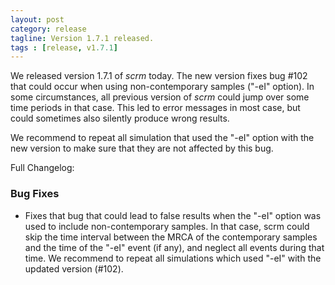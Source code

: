 ```yaml
---
layout: post
category: release
tagline: Version 1.7.1 released.
tags : [release, v1.7.1]
---
```


We released version 1.7.1 of _scrm_ today. The new version fixes bug #102 that
could occur when using non-contemporary samples ("-eI" option). In some circumstances, all
previous version of _scrm_ could jump over some time periods in that case. This
led to error messages in most case, but could sometimes also silently 
produce wrong results. 

We recommend to repeat all simulation that used the "-eI" option with the new 
version to make sure that they are not affected by this bug. 


Full Changelog:

### Bug Fixes
+ Fixes that bug that could lead to false results when the "-eI" option
  was used to include non-contemporary samples. In that case, scrm
  could skip the time interval between the MRCA of the contemporary samples
  and the time of the "-eI" event (if any), and neglect all events 
  during that time. We recommend to repeat all simulations which
  used "-eI" with the updated version (#102).

